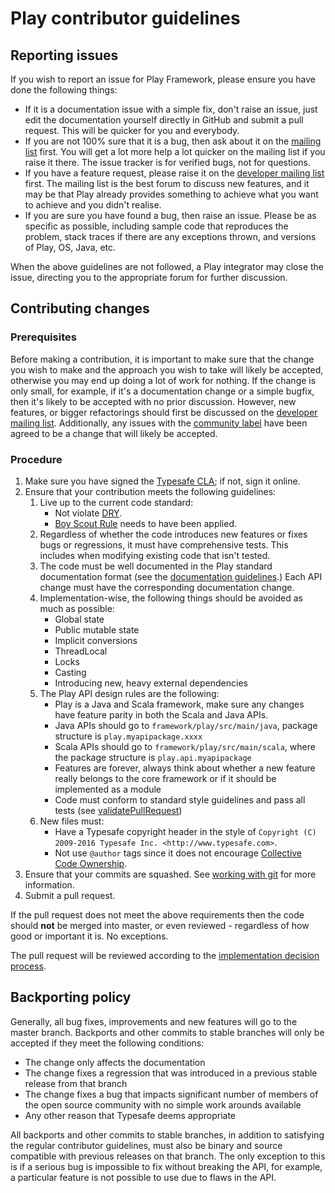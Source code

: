 # Play contributor guidelines

## Reporting issues

If you wish to report an issue for Play Framework, please ensure you have done the following things:

* If it is a documentation issue with a simple fix, don't raise an issue, just edit the documentation yourself directly in GitHub and submit a pull request.  This will be quicker for you and everybody.
* If you are not 100% sure that it is a bug, then ask about it on the [mailing list](http://groups.google.com/forum/#!forum/play-framework) first.  You will get a lot more help a lot quicker on the mailing list if you raise it there.  The issue tracker is for verified bugs, not for questions.
* If you have a feature request, please raise it on the [developer mailing list](https://groups.google.com/forum/#!forum/play-framework-dev) first.  The mailing list is the best forum to discuss new features, and it may be that Play already provides something to achieve what you want to achieve and you didn't realise.
* If you are sure you have found a bug, then raise an issue.  Please be as specific as possible, including sample code that reproduces the problem, stack traces if there are any exceptions thrown, and versions of Play, OS, Java, etc.

When the above guidelines are not followed, a Play integrator may close the issue, directing you to the appropriate forum for further discussion.

## Contributing changes

### Prerequisites

Before making a contribution, it is important to make sure that the change you wish to make and the approach you wish to take will likely be accepted, otherwise you may end up doing a lot of work for nothing.  If the change is only small, for example, if it's a documentation change or a simple bugfix, then it's likely to be accepted with no prior discussion.  However, new features, or bigger refactorings should first be discussed on the [developer mailing list](https://groups.google.com/forum/#!forum/play-framework-dev).  Additionally, any issues with the [community label](https://github.com/playframework/playframework/issues?q=is%3Aopen+is%3Aissue+label%3Acommunity) have been agreed to be a change that will likely be accepted.

### Procedure

1. Make sure you have signed the [Typesafe CLA](http://www.typesafe.com/contribute/cla); if not, sign it online.
2. Ensure that your contribution meets the following guidelines:
    1. Live up to the current code standard:
        - Not violate [DRY](http://programmer.97things.oreilly.com/wiki/index.php/Don%27t_Repeat_Yourself).
        - [Boy Scout Rule](http://programmer.97things.oreilly.com/wiki/index.php/The_Boy_Scout_Rule) needs to have been applied.
    2. Regardless of whether the code introduces new features or fixes bugs or regressions, it must have comprehensive tests.  This includes when modifying existing code that isn't tested.
    3. The code must be well documented in the Play standard documentation format (see the [documentation guidelines](/documentation/latest/Documentation).)  Each API change must have the corresponding documentation change.
    4. Implementation-wise, the following things should be avoided as much as possible:
        * Global state
        * Public mutable state
        * Implicit conversions
        * ThreadLocal
        * Locks
        * Casting
        * Introducing new, heavy external dependencies
    5. The Play API design rules are the following:
        * Play is a Java and Scala framework, make sure any changes have feature parity in both the Scala and Java APIs.
        * Java APIs should go to `framework/play/src/main/java`, package structure is `play.myapipackage.xxxx`
        * Scala APIs should go to `framework/play/src/main/scala`, where the package structure is `play.api.myapipackage`
        * Features are forever, always think about whether a new feature really belongs to the core framework or if it should be implemented as a module
        * Code must conform to standard style guidelines and pass all tests (see [validatePullRequest](https://github.com/playframework/playframework/blob/master/framework/validatePullRequest))
    6. New files must:
        * Have a Typesafe copyright header in the style of ``Copyright (C) 2009-2016 Typesafe Inc. <http://www.typesafe.com>``.
        * Not use ``@author`` tags since it does not encourage [Collective Code Ownership](http://www.extremeprogramming.org/rules/collective.html).
3. Ensure that your commits are squashed.  See [working with git](/documentation/latest/WorkingWithGit) for more information.
4. Submit a pull request.

If the pull request does not meet the above requirements then the code should **not** be merged into master, or even reviewed - regardless of how good or important it is. No exceptions.

The pull request will be reviewed according to the [implementation decision process](community-process#Implementation-decisions).

## Backporting policy

Generally, all bug fixes, improvements and new features will go to the master branch.  Backports and other commits to stable branches will only be accepted if they meet the following conditions:

* The change only affects the documentation
* The change fixes a regression that was introduced in a previous stable release from that branch
* The change fixes a bug that impacts significant number of members of the open source community with no simple work arounds available
* Any other reason that Typesafe deems appropriate

All backports and other commits to stable branches, in addition to satisfying the regular contributor guidelines, must also be binary and source compatible with previous releases on that branch.  The only exception to this is if a serious bug is impossible to fix without breaking the API, for example, a particular feature is not possible to use due to flaws in the API.

